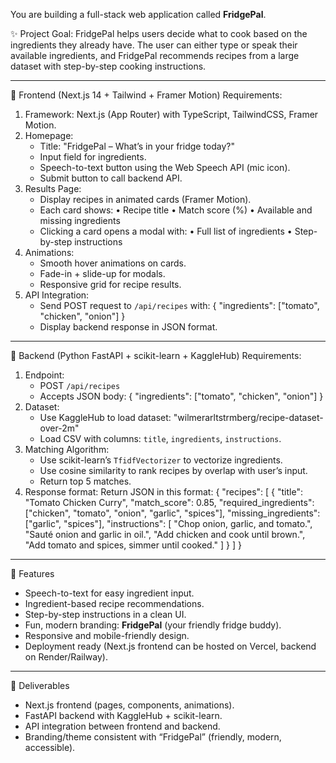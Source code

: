 You are building a full-stack web application called **FridgePal**.

✨ Project Goal:
FridgePal helps users decide what to cook based on the ingredients they already have. 
The user can either type or speak their available ingredients, and FridgePal recommends 
recipes from a large dataset with step-by-step cooking instructions.

---

🔹 Frontend (Next.js 14 + Tailwind + Framer Motion)
Requirements:
1. Framework: Next.js (App Router) with TypeScript, TailwindCSS, Framer Motion.
2. Homepage:
   - Title: "FridgePal – What’s in your fridge today?"
   - Input field for ingredients.
   - Speech-to-text button using the Web Speech API (mic icon).
   - Submit button to call backend API.
3. Results Page:
   - Display recipes in animated cards (Framer Motion).
   - Each card shows:
     • Recipe title
     • Match score (%)
     • Available and missing ingredients
   - Clicking a card opens a modal with:
     • Full list of ingredients
     • Step-by-step instructions
4. Animations:
   - Smooth hover animations on cards.
   - Fade-in + slide-up for modals.
   - Responsive grid for recipe results.
5. API Integration:
   - Send POST request to `/api/recipes` with:
     { "ingredients": ["tomato", "chicken", "onion"] }
   - Display backend response in JSON format.

---

🔹 Backend (Python FastAPI + scikit-learn + KaggleHub)
Requirements:
1. Endpoint:
   - POST `/api/recipes`
   - Accepts JSON body:
     { "ingredients": ["tomato", "chicken", "onion"] }
2. Dataset:
   - Use KaggleHub to load dataset:
     "wilmerarltstrmberg/recipe-dataset-over-2m"
   - Load CSV with columns: `title`, `ingredients`, `instructions`.
3. Matching Algorithm:
   - Use scikit-learn’s `TfidfVectorizer` to vectorize ingredients.
   - Use cosine similarity to rank recipes by overlap with user’s input.
   - Return top 5 matches.
4. Response format:
   Return JSON in this format:
   {
     "recipes": [
       {
         "title": "Tomato Chicken Curry",
         "match_score": 0.85,
         "required_ingredients": ["chicken", "tomato", "onion", "garlic", "spices"],
         "missing_ingredients": ["garlic", "spices"],
         "instructions": [
           "Chop onion, garlic, and tomato.",
           "Sauté onion and garlic in oil.",
           "Add chicken and cook until brown.",
           "Add tomato and spices, simmer until cooked."
         ]
       }
     ]
   }

---

🔹 Features
- Speech-to-text for easy ingredient input.
- Ingredient-based recipe recommendations.
- Step-by-step instructions in a clean UI.
- Fun, modern branding: **FridgePal** (your friendly fridge buddy).
- Responsive and mobile-friendly design.
- Deployment ready (Next.js frontend can be hosted on Vercel, backend on Render/Railway).

---

🚀 Deliverables
- Next.js frontend (pages, components, animations).
- FastAPI backend with KaggleHub + scikit-learn.
- API integration between frontend and backend.
- Branding/theme consistent with “FridgePal” (friendly, modern, accessible).
